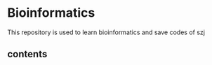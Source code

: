# Bioinformatics
  This repository is used to learn bioinformatics and save codes of szj

## contents
